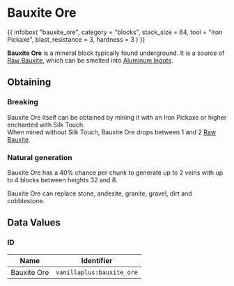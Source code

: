 # Bauxite Ore

{{ infobox(
  "bauxite_ore",
  category = "blocks",
  stack_size = 64,
  tool = "Iron Pickaxe",
  blast_resistance = 3,
  hardness = 3
) }}

**Bauxite Ore** is a mineral block typically found underground. It is a source of [Raw Bauxite](../items/raw_bauxite.md), which can be smelted into [Aluminum Ingots](../items/aluminum_ingot.md).

## Obtaining

### Breaking

Bauxite Ore itself can be obtained by mining it with an Iron Pickaxe or higher enchanted with Silk Touch.  
When mined without Silk Touch, Bauxite Ore drops between 1 and 2 [Raw Bauxite](../items/raw_bauxite.md).

### Natural generation

Bauxite Ore has a 40% chance per chunk to generate up to 2 veins with up to 4 blocks between heights 32 and 8.

Bauxite Ore can replace stone, andesite, granite, gravel, dirt and cobblestone.

## Data Values

### ID

| Name        | Identifier                |
|-------------|---------------------------|
| Bauxite Ore | `vanillaplus:bauxite_ore` |